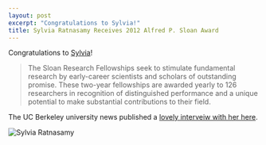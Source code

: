 ```yaml
---
layout: post
excerpt: "Congratulations to Sylvia!"
title: Sylvia Ratnasamy Receives 2012 Alfred P. Sloan Award
---
```

Congratulations to [Sylvia](http://cs.berkeley.edu/~sylvia)!

> The Sloan Research Fellowships seek to stimulate fundamental research by early-career scientists and scholars of outstanding promise.  These two-year fellowships are awarded yearly to 126 researchers in recognition of distinguished performance and a unique potential to make substantial contributions to their field.

The UC Berkeley university news published a [lovely interveiw with her here]("http://news.berkeley.edu/2012/02/15/sylvia-ratnasamy-on-helping-students-build-their-own-networks/").


![Sylvia Ratnasamy](/static/img/people/ratnasamy.jpg)
